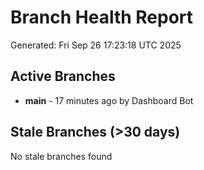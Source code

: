 # Branch Health Report
Generated: Fri Sep 26 17:23:18 UTC 2025

## Active Branches
- **main** - 17 minutes ago by Dashboard Bot

## Stale Branches (>30 days)
No stale branches found
